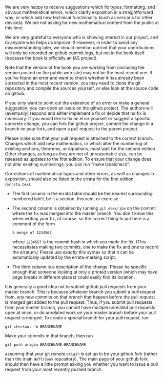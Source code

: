 We are very happy to receive suggestions which fix typos, formatting,
and obvious mathematical errors; which clarify exposition in a
straightforward way; or which add new technical functionality (such as
versions for other devices).  We are not asking for new mathematical
content from the public at this time.

We are very grateful to everyone who is showing interest in our project,
and to anyone who helps us improve it!  However, in order to avoid any
misunderstanding later, we should mention upfront that your
contributions will only be recorded on github commit logs, but not in
the book itself (because the book is officially an IAS project).

Note that the version of the book you are working from (including the
version posted on the public web site) may not be the most recent one.
If you've found an error and want to check whether it has already been
corrected in the most recent version, you may need to clone the git
repository and compile the sources yourself, or else look at the
source code on github.

If you only want to point out the existence of an error or make a
general suggestion, you can open an issue on the github project.  The
authors will (eventually) respond and either implement a fix or decide
that no fix is necessary.  If you would like to fix an error yourself
or suggest a specific concrete change, you can fork the github
project, commit the change in a branch on your fork, and open a pull
request to the parent project.

Please make sure that your pull request is attached to the correct
branch.  Changes which add new mathematics, or which alter the
numbering of existing sections, theorems, or equations, must wait for
the second edition.  Other changes, as long as they are not of
unreasonable size, can be released as updates to the first edition.
To ensure that your change does not alter existing numberings, you can
run "make labelcheck".

Corrections of mathematical typos and other errors, as well as changes
in exposition, should also be listed in the errata for the first
edition (`errata.tex`).

- The first column in the errata table should be the nearest
  surrounding numbered label, be it a section, theorem, or exercise.

- The second column is obtained by running `git describe` on the
  commit where the fix was merged into the master branch.  You don't
  know this when writing your fix, of course, so the correct thing to
  put here is a comment of the form

      % merge of 1234567
  
  where `1234567` is the commit hash in which you made the fix.  (This
  necessitates making two commits, one to make the fix and one to
  record the erratum.)  Please use _exactly_ this syntax so that it can
  be automatically updated by the errata-marking script.

- The third column is a description of the change.  Please be specific
  enough that someone looking at only a printed version (which may
  have page breaks in different places) could easily find its
  location.

It is generally a good idea not to submit github pull requests from
your master branch.  This is because whatever branch you submit a pull
request from, any new commits on that branch that happen before the
pull request is merged get added to the pull request.  Thus, if you
submit pull requests from your master branch, you cannot have multiple
unrelated pull requests open at once, or do unrelated work on your
master branch before your pull request is merged.  To create a special
branch for your pull request, run

    git checkout -b BRANCHNAME

Make your commits in that branch, then run

    git push origin BRANCHNAME:BRANCHNAME

assuming that your git remote `origin` is set up to be your github
fork (rather than the main `HoTT/book` repository).  The main page of
your github fork should then have a little prompt asking you whether
you want to issue a pull request from your most recently pushed
branch.
